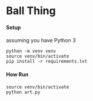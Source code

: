 # Ball Thing

#### Setup

assuming you have Python 3

```
python -m venv venv
source venv/bin/activate
pip install -r requirements.txt
```

#### How Run
```
source venv/bin/activate
python art.py
```

